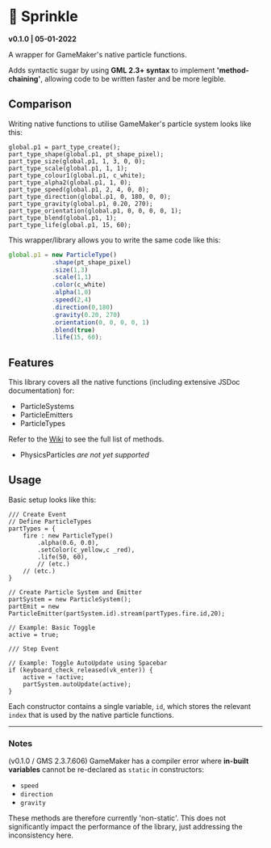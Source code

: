# 🍩 Sprinkle

**v0.1.0 | 05-01-2022**

A wrapper for GameMaker's native particle functions.

Adds syntactic sugar by using **GML 2.3+ syntax** to implement **'method-chaining'**, allowing code to be written faster and be more legible.

## Comparison

Writing native functions to utilise GameMaker's particle system looks like this:

```gml
global.p1 = part_type_create();
part_type_shape(global.p1, pt_shape_pixel);
part_type_size(global.p1, 1, 3, 0, 0);
part_type_scale(global.p1, 1, 1);
part_type_colour1(global.p1, c_white);
part_type_alpha2(global.p1, 1, 0);
part_type_speed(global.p1, 2, 4, 0, 0);
part_type_direction(global.p1, 0, 180, 0, 0);
part_type_gravity(global.p1, 0.20, 270);
part_type_orientation(global.p1, 0, 0, 0, 0, 1);
part_type_blend(global.p1, 1);
part_type_life(global.p1, 15, 60);
```

This wrapper/library allows you to write the same code like this:

```js
global.p1 = new ParticleType()
            .shape(pt_shape_pixel)
            .size(1,3)
            .scale(1,1)
            .color(c_white)
            .alpha(1,0)
            .speed(2,4)
            .direction(0,180)
            .gravity(0.20, 270)
            .orientation(0, 0, 0, 0, 1)
            .blend(true)
            .life(15, 60);
```

## Features

This library covers all the native functions (including extensive JSDoc documentation) for:
- ParticleSystems
- ParticleEmitters
- ParticleTypes

Refer to the [Wiki]() to see the full list of methods.

- PhysicsParticles *are not yet supported*

## Usage

Basic setup looks like this:

```gml
/// Create Event
// Define ParticleTypes
partTypes = {
    fire : new ParticleType()
        .alpha(0.6, 0.0),
        .setColor(c_yellow,c _red),
        .life(50, 60),
        // (etc.)
    // (etc.)
}

// Create Particle System and Emitter
partSystem = new ParticleSystem();
partEmit = new ParticleEmitter(partSystem.id).stream(partTypes.fire.id,20);

// Example: Basic Toggle
active = true;

/// Step Event

// Example: Toggle AutoUpdate using Spacebar
if (keyboard_check_released(vk_enter)) {
    active = !active;
    partSystem.autoUpdate(active);
}

```

Each constructor contains a single variable, `id`, which stores the relevant `index` that is used by the native particle functions.

---

### Notes

(v0.1.0 / GMS 2.3.7.606) GameMaker has a compiler error where **in-built variables** cannot be re-declared as `static` in constructors:
- `speed`
- `direction`
- `gravity`

These methods are therefore currently 'non-static'. This does not significantly impact the performance of the library, just addressing the inconsistency here.
